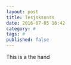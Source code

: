 ```yaml
---
layout: post
title: Tesjsksnnss
date: 2016-07-05 16:42
category: #
tags: #
published: false
---
```

This is a the hand 